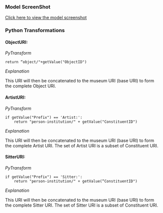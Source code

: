 ### Model ScreenShot

[Click here to view the model screenshot](https://github.com/american-art/npg/blob/master/model_graphviz_pdf/NPGObjConXrefs_Sheet1.model.pdf)


### Python Transformations
#### ObjectURI:
*PyTransform* 
```
return “object/"+getValue("ObjectID")
```
*Explanation* 

This URI will then be concatenated to the museum URI (base URI) to form the complete Object URI. 




#### ArtistURI:
*PyTransform* 
```
if getValue("Prefix") == 'Artist:':
    return "person-institution/" + getValue("ConstituentID")
```
*Explanation* 

This URI will then be concatenated to the museum URI (base URI) to form the complete Artist URI. The set of Artist URI is a subset of Constituent URI.



#### SitterURI:
*PyTransform* 
```
if getValue("Prefix") == 'Sitter:':
    return "person-institution/" + getValue(“ConstituentID")
```
*Explanation* 

This URI will then be concatenated to the museum URI (base URI) to form the complete Sitter URI. The set of Sitter URI is a subset of Constituent URI.
